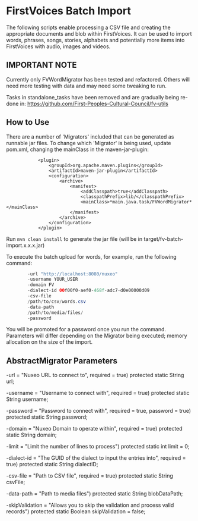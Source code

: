 # FirstVoices Batch Import #

The following scripts enable processing a CSV file and creating the appropriate documents and blob within FirstVoices.
It can be used to import words, phrases, songs, stories, alphabets and potentially more items into FirstVoices with audio, images and videos.

## IMPORTANT NOTE ##
Currently only FVWordMigrator has been tested and refactored.
Others will need more testing with data and may need some tweaking to run.

Tasks in standalone_tasks have been removed and are gradually being re-done in: https://github.com/First-Peoples-Cultural-Council/fv-utils

## How to Use ##
There are a number of 'Migrators' included that can be generated as runnable jar files.
To change which 'Migrator' is being used, update pom.xml, changing the mainClass in the maven-jar-plugin:

```
            <plugin> 
                <groupId>org.apache.maven.plugins</groupId> 
                <artifactId>maven-jar-plugin</artifactId>
                <configuration>
                    <archive>
                        <manifest>
                            <addClasspath>true</addClasspath>
                            <classpathPrefix>lib/</classpathPrefix>
                            <mainClass>*main.java.task/FVWordMigrator*</mainClass>
                        </manifest>
                    </archive>
                </configuration>
            </plugin>
```

Run `mvn clean install` to generate the jar file (will be in target/fv-batch-import.x.x.x.jar)

To execute the batch upload for words, for example, run the following command:

```java -Xmx1g -jar target/fv-batch-import-1.0.0.jar \
        -url "http://localhost:8080/nuxeo"
        -username YOUR_USER
        -domain FV
        -dialect-id 00f00f0-aef0-468f-adc7-d0e00000d09
        -csv-file
        /path/to/csv/words.csv
        -data-path
        /path/to/media/files/
        -password
```

You will be promoted for a password once you run the command.
Parameters will differ depending on the Migrator being executed; memory allocation on the size of the import.

## AbstractMigrator Parameters

-url = "Nuxeo URL to connect to", required = true)
	protected static String url;

-username = "Username to connect with", required = true)
	protected static String username;

-password = "Password to connect with", required = true, password = true)
	protected static String password;

-domain = "Nuxeo Domain to operate within", required = true)
    protected static String domain;

-limit = "Limit the number of lines to process")
    protected static int limit = 0;

-dialect-id = "The GUID of the dialect to input the entries into", required = true)
    protected static String dialectID;

-csv-file = "Path to CSV file", required = true)
    protected static String csvFile;

-data-path = "Path to media files")
    protected static String blobDataPath;

-skipValidation = "Allows you to skip the validation and process valid records")
    protected static Boolean skipValidation = false;
